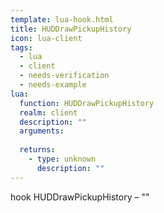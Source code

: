 ```yaml
---
template: lua-hook.html
title: HUDDrawPickupHistory
icon: lua-client
tags:
  - lua
  - client
  - needs-verification
  - needs-example
lua:
  function: HUDDrawPickupHistory
  realm: client
  description: ""
  arguments:
  
  returns:
    - type: unknown
      description: ""
---
```


<div class="lua__search__keywords">
hook HUDDrawPickupHistory &#x2013; ""
</div>
